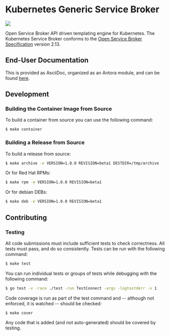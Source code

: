 # Kubernetes Generic Service Broker

![](https://github.com/spjmurray/service-broker/workflows/Build%20and%20Test/badge.svg)

Open Service Broker API driven templating engine for Kubernetes.
The Kubernetes Service Broker conforms to the [Open Service Broker Specification](https://github.com/openservicebrokerapi/servicebroker/blob/v2.13/spec.md) version 2.13.

## End-User Documentation

This is provided as AsciiDoc, organized as an Antora module, and can be found [here](documentation/modules/ROOT/pages/index.adoc).

## Development

### Building the Container Image from Source

To build a container from source you can use the following command:

```bash
$ make container
```

### Building a Release from Source

To build a release from source:

```bash
$ make archive -e VERSION=1.0.0 REVISION=beta1 DESTDIR=/tmp/archive
```

Or for Red Hat RPMs:

```bash
$ make rpm -e VERSION=1.0.0 REVISION=beta1
```

Or for debian DEBs:

```bash
$ make deb -e VERSION=1.0.0 REVISION=beta1
```

## Contributing

### Testing

All code submissions must include sufficient tests to check correctness.
All tests must pass, and do so consistently.
Tests can be run with the following command:

```bash
$ make test
```

You can run individual tests or groups of tests while debugging with the following command:

```bash
$ go test -v -race ./test -run TestConnect -args -logtostderr -v 1
```

Code coverage is run as part of the test command and -- although not enforced, it is watched -- should be checked:

```bask
$ make cover
```

Any code that is added (and not auto-generated) should be covered by testing.
